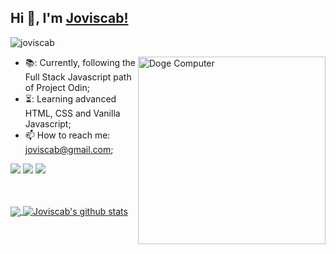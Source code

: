 ## Hi 👋, I'm [Joviscab!](https://github.com/joviscab) 
 <p align="left"> <img src="https://komarev.com/ghpvc/?username=joviscab&label=Views&color=blue&style=plastic" alt="joviscab" /> </p>


<img align="right" src="https://media2.giphy.com/media/v1.Y2lkPTc5MGI3NjExZ2c5cHQ5NWg4a3M5N3I1MGtyd3RwMTR4dGxsbmg3aWh4bjFveTQzciZlcD12MV9pbnRlcm5hbF9naWZfYnlfaWQmY3Q9Zw/9rtpurjbqiqZXbBBet/giphy.webp" alt="Doge Computer" width="300" height="300">


- 📚: Currently, following the Full Stack Javascript path of Project Odin;
- ⏳: Learning advanced HTML, CSS and Vanilla Javascript;
- 📫 How to reach me: joviscab@gmail.com;

![](https://img.shields.io/badge/Javascript-%3C%2F%3E-blueviolet) ![](https://img.shields.io/badge/CSS-%3C%2F%3E-yellow) ![](https://img.shields.io/badge/HTML-%7C-0%2C%2022%2C%20100)

<br><br>
<a href="https://github.com/joviscab">
  <img align="center" src="https://github-readme-stats.vercel.app/api/top-langs/?username=joviscab&theme=dark">
</a>
<a href="https://github.com/joviscab">
 <img align="center" src="https://github-readme-stats.vercel.app/api?username=joviscab&show_icons=true&theme=dark&line_height=30" alt="Joviscab's github stats"/>
</a>
